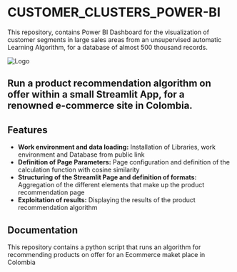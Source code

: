 # CUSTOMER_CLUSTERS_POWER-BI
This repository, contains Power BI Dashboard for the visualization of customer segments in large sales areas from an unsupervised automatic Learning Algorithm, for a database of almost 500 thousand records.

![Logo](https://www.solusoft.es/Info/Imagenes/innovacion/inteligencia-artificial-big2.jpg)


## Run a product recommendation algorithm on offer within a small Streamlit App, for a renowned e-commerce site in Colombia.
## Features

- **Work environment and data loading:** Installation of Libraries, work environment and Database from public link
- **Definition of Page Parameters:** Page configuration and definition of the calculation function with cosine similarity
- **Structuring of the Streamlit Page and definition of formats:** Aggregation of the different elements that make up the product recommendation page
- **Exploitation of results:** Displaying the results of the product recommendation algorithm


## **Documentation**
This repository contains a python script that runs an algorithm for recommending products on offer for an Ecommerce maket place in Colombia
